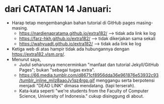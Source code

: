 # dari CATATAN 14 Januari:
* Harap tetap mengembangkan bahan tutorial di GitHub pages masing-masing. 
  * https://nardienapratama.github.io/extra182/ --> tidak ada link ke log
  * https://farz-hkh.github.io/extra182/  --> tidak dikerjakan sama sekali
  * https://wahyuadt.github.io/extra182/ --> tidak ada link ke log
* Ketiga web di atas hampir tidak ada hubungannya dengan 
  https://extra182.vlsm.org/.
* Menurut saya, 
  * Judul seharusnya mencerminkan "manfaat dan tutorial Jekyll/GitHub Pages"; bukan "sebagai tugas extra".
  * https://66.media.tumblr.com/d8671cf8956dda36e961876e53932c93/tumblr_inline_milz8aaoJy1qz4rgp.gif
    menggangu serta berpotensi menjadi "DEAD LINK" dimasa mendatang.
    (tapi terserah).
  * Kata-kata seperti "we're students from the Faculty of Computer Science, University of Indonesia."
    cukup disinggung di about.
  

